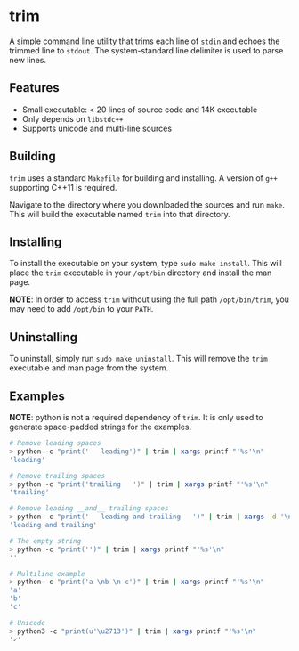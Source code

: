 # trim

A simple command line utility that trims each line of `stdin` and echoes the trimmed line to `stdout`. The system-standard line delimiter is used to parse new lines.

## Features
* Small executable: < 20 lines of source code and 14K executable
* Only depends on `libstdc++`
* Supports unicode and multi-line sources

## Building

`trim` uses a standard `Makefile` for building and installing. A version of `g++` supporting C++11 is required.

Navigate to the directory where you downloaded the sources and run `make`. This will build the executable named `trim` into that directory.

## Installing

To install the executable on your system, type `sudo make install`. This will place the `trim` executable in your
`/opt/bin` directory and install the man page.

**NOTE**: In order to access `trim` without using the full path `/opt/bin/trim`, you may need to add `/opt/bin` to your `PATH`.

## Uninstalling

To uninstall, simply run `sudo make uninstall`. This will remove the `trim` executable and man page from the system.

## Examples
**NOTE**: python is not a required dependency of `trim`. It is only used to generate space-padded strings for the examples.

```sh
# Remove leading spaces
> python -c "print('   leading')" | trim | xargs printf "'%s'\n"
'leading'

# Remove trailing spaces
> python -c "print('trailing   ')" | trim | xargs printf "'%s'\n"
'trailing'

# Remove leading __and__ trailing spaces
> python -c "print('   leading and trailing   ')" | trim | xargs -d '\n' printf "'%s'\n"
'leading and trailing'

# The empty string
> python -c "print('')" | trim | xargs printf "'%s'\n"
''

# Multiline example
> python -c "print('a \nb \n c')" | trim | xargs printf "'%s'\n"
'a'
'b'
'c'

# Unicode
> python3 -c "print(u'\u2713')" | trim | xargs printf "'%s'\n"
'✓'
```

